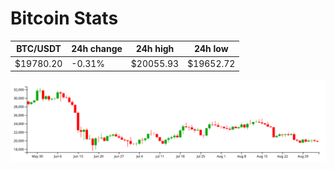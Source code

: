 # Bitcoin Stats

BTC/USDT|24h change|24h high|24h low|
|---|---|---|---|
|$19780.20|-0.31%|$20055.93|$19652.72|

<img src="./chart.svg">
